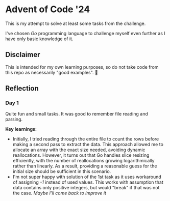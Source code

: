 # Advent of Code '24

This is my attempt to solve at least some tasks from the challenge.

I've chosen _Go_ programming language to challenge myself even further as I have only basic knowledge of it.

## Disclaimer
This is intended for my own learning purposes, so do not take code from this repo as necessarily "good examples". 🙂

## Reflection
### Day 1
Quite fun and small tasks. It was good to remember file reading and parsing.

__Key learnings:__
- Initially, I tried reading through the entire file to count the rows before making a second pass to extract the data. This approach allowed me to allocate an array with the exact size needed, avoiding dynamic reallocations. However, it turns out that Go handles slice resizing efficiently, with the number of reallocations growing logarithmically rather than linearly. As a result, providing a reasonable guess for the initial size should be sufficient in this scenario.
- I'm not super happy with solution of the 1st task as it uses workaround of assigning _-1_ instead of used values. This works with assumption that data contains only positive integers, but would "break" if that was not the case. _Maybe I'll come back to improve it_
